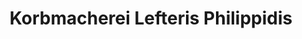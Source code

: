 ---
title: "Korbmacherei Lefteris Philippidis"
url: /coburg/korbmacherei-lefteris-philippidis/
shop: Erotik
---